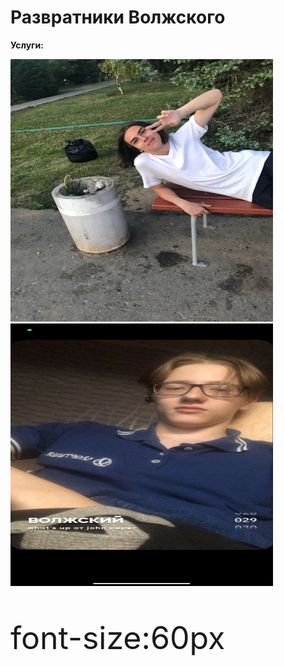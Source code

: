 # Развратники Волжского
<meta charset="utf-8">
<p><strong>Услуги:</strong></p>
<p><img src="photo_2022-09-10_13-25-15.jpg" alt="Фотография 1" width="420" height="420">
<img src="photo_2022-09-10_13-28-27.jpg" alt="Фотография 1" width="420" height="420">
</p>
<p><p style="font-size:50px"> font-size:60px</p></p>
